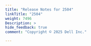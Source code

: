 ```yaml
---
title: "Release Notes for 2504"
linkTitle: "2504"
weight: 7496
Description: >
hide_feedback: true
comment: "Copyright © 2025 Dell Inc."

---
```

